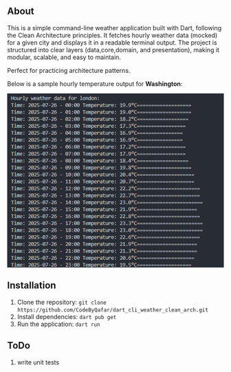 ## About

This is a simple command-line weather application built with Dart, following the Clean Architecture principles. It fetches hourly weather data (mocked) for a given city and displays it in a readable terminal output. The project is structured into clear layers (data,core,domain, and presentation), making it modular, scalable, and easy to maintain.

Perfect for practicing architecture patterns. 

Below is a sample hourly temperature output for **Washington**:

<div style="display: flex; ">

<img src="screenshots/terminal_screenshot.png"  style="margin-right: 5px;">

</div>

## Installation

1.  Clone the repository: `git clone https://github.com/CodeByQafar/dart_cli_weather_clean_arch.git`
2.  Install dependencies: `dart pub get`
3.  Run the application: `dart run`


## ToDo

1. write unit tests
